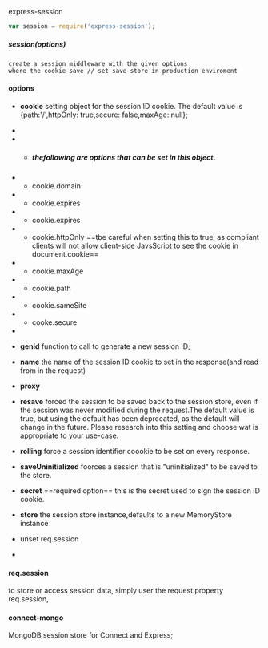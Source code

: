 express-session 
~~~javascript
var session = require('express-session');
~~~
##### session(options) 
    create a session middleware with the given options
    where the cookie save // set save store in production enviroment
#### options
* **cookie** setting object for the session ID cookie. The default value is {path:'/',httpOnly: true,secure: false,maxAge: null};
* 

* + ##### thefollowing are options that can be set in this object.
* + cookie.domain
* + cookie.expires
* + cookie.expires
* + cookie.httpOnly ==tbe careful when setting this to true, as compliant clients will not allow client-side JavsScript to see the cookie in document.cookie==
* +  cookie.maxAge 
* + cookie.path
* + cookie.sameSite 
* + cooke.secure
* 

* **genid** function to call to generate a new session ID;
* **name** the name of the session ID cookie to set in the response(and read from in the request)
* **proxy** 
* **resave** forced the session to be saved back to the session store, even if the session was never modified during the request.The default value is true, but using the default has been deprecated, as the default will change in the future. Please research into this setting and choose wat is appropriate to your use-case.
* **rolling** force a session identifier coookie to be set on every response.
* **saveUninitialized** foorces a session that is "uninitialized" to be saved to the store.
* **secret** ==required option== this is the secret used to sign the session ID cookie.
* **store** the session store instance,defaults to a new MemoryStore instance
* unset req.session
* 

#### req.session 
to store or access session data, simply user the request property req.session,

#### connect-mongo
MongoDB session store for Connect and Express;

